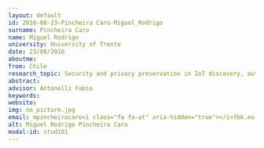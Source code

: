 ```yaml
---
layout: default 
id: 2016-08-23-Pincheira Caro-Miguel_Rodrigo
surname: Pincheira Caro
name: Miguel Rodrigo
university: University of Trento
date: 23/08/2016
aboutme: 
from: Chile
research_topic: Security and privacy preservation in IoT discovery, authentication and access control through blockchain technologies
abstract: 
advisor: Antonelli Fabio
keywords: 
website: 
img: no_picture.jpg
email: mpincheiracaro<i class="fa fa-at" aria-hidden="true"></i>fbk.eu
alt: Miguel Rodrigo Pincheira Caro
modal-id: stud101
---
```

